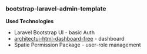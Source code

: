 ### bootstrap-laravel-admin-template

**Used Technologies**

- Laravel Bootstrap UI - basic Auth
- [architectui-html-dashboard-free](https://dashboardpack.com/theme-details/architectui-html-dashboard-free/) - dashboard
- Spatie Permission Package - user-role management
